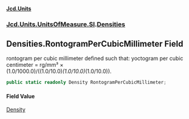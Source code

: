 #### [Jcd.Units](index.md 'index')
### [Jcd.Units.UnitsOfMeasure.SI](Jcd.Units.UnitsOfMeasure.SI.md 'Jcd.Units.UnitsOfMeasure.SI').[Densities](Densities.md 'Jcd.Units.UnitsOfMeasure.SI.Densities')

## Densities.RontogramPerCubicMillimeter Field

rontogram per cubic millimeter defined such that: yoctogram per cubic centimeter = rg/mm³ ×  
(1.0/1000.0)/((1.0/10.0)*(1.0/10.0)*(1.0/10.0)).

```csharp
public static readonly Density RontogramPerCubicMillimeter;
```

#### Field Value
[Density](Density.md 'Jcd.Units.UnitTypes.Density')